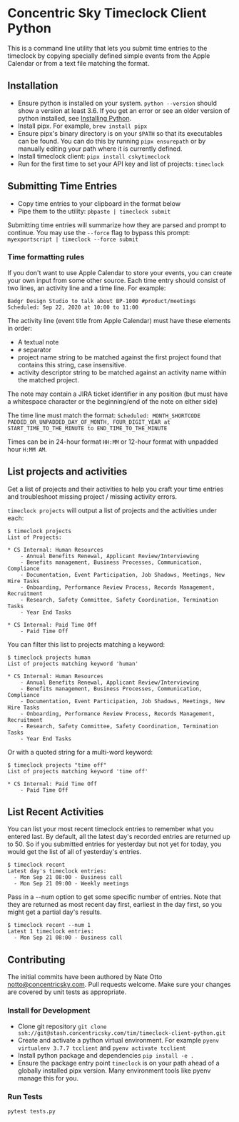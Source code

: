 # Concentric Sky Timeclock Client Python

This is a command line utility that lets you submit time entries
to the timeclock by copying specially defined simple events from
the Apple Calendar or from a text file matching the format.

## Installation

* Ensure python is installed on your system. `python --version` should
  show a version at least 3.6. If you get an error or see an older
  version of python installed, see [Installing Python](https://realpython.com/installing-python/).
* Install pipx. For example, `brew install pipx`
* Ensure pipx's binary directory is on your `$PATH` so that its
  executables can be found. You can do this by running `pipx ensurepath`
  or by manually editing your path where it is currently defined.
* Install timeclock client: `pipx install cskytimeclock`
* Run for the first time to set your API key and list of projects: `timeclock`

## Submitting Time Entries
* Copy time entries to your clipboard in the format below
* Pipe them to the utility: `pbpaste | timeclock submit`

Submitting time entries will summarize how they are parsed and prompt to continue.
You may use the `--force` flag to bypass this prompt: `myexportscript | timeclock --force submit`

### Time formatting rules
If you don't want to use Apple Calendar to store your events, you can
create your own input from some other source. Each time entry should
consist of two lines, an activity line and a time line. For example:

```
Badgr Design Studio to talk about BP-1000 #product/meetings
Scheduled: Sep 22, 2020 at 10:00 to 11:00
```

The activity line (event title from Apple Calendar) must have these elements in order:

 * A textual note
 * `#` separator
 * project name string to be matched against the first project found
   that contains this string, case insensitive.
* activity descriptor string to be matched against an activity name
  within the matched project.

The note may contain a JIRA ticket identifier in any position (but
must have a whitespace character or the beginning/end of the note on
either side)

The time line must match the format:
`Scheduled: MONTH_SHORTCODE PADDED_OR_UNPADDED_DAY_OF_MONTH, FOUR_DIGIT_YEAR at START_TIME_TO_THE_MINUTE to END_TIME_TO_THE_MINUTE`

Times can be in 24-hour format `HH:MM` or 12-hour format with unpadded hour `H:MM AM`.

## List projects and activities
Get a list of projects and their activities to help you craft your time entries
and troubleshoot missing project / missing activity errors.

`timeclock projects` will output a list of projects and the activities under each:
```
$ timeclock projects
List of Projects:

* CS Internal: Human Resources
    - Annual Benefits Renewal, Applicant Review/Interviewing
    - Benefits management, Business Processes, Communication, Compliance
    - Documentation, Event Participation, Job Shadows, Meetings, New Hire Tasks
    - Onboarding, Performance Review Process, Records Management, Recruitment
    - Research, Safety Committee, Safety Coordination, Termination Tasks
    - Year End Tasks

* CS Internal: Paid Time Off
    - Paid Time Off
```

You can filter this list to projects matching a keyword:
```
$ timeclock projects human
List of projects matching keyword 'human'

* CS Internal: Human Resources
    - Annual Benefits Renewal, Applicant Review/Interviewing
    - Benefits management, Business Processes, Communication, Compliance
    - Documentation, Event Participation, Job Shadows, Meetings, New Hire Tasks
    - Onboarding, Performance Review Process, Records Management, Recruitment
    - Research, Safety Committee, Safety Coordination, Termination Tasks
    - Year End Tasks
```

Or with a quoted string for a multi-word keyword:
```
$ timeclock projects "time off"
List of projects matching keyword 'time off'

* CS Internal: Paid Time Off
    - Paid Time Off
```

## List Recent Activities
You can list your most recent timeclock entries to remember what you entered
last. By default, all the latest day's recorded entries are returned up to 50.
So if you submitted entries for yesterday but not yet for today, you would get
the list of all of yesterday's entries.

```
$ timeclock recent
Latest day's timeclock entries:
  - Mon Sep 21 08:00 - Business call
  - Mon Sep 21 09:00 - Weekly meetings
```

Pass in a --num option to get some specific number of entries.
  Note that they are returned as most recent day first, earliest in the day first,
  so you might get a partial day's results.

```
$ timeclock recent --num 1
Latest 1 timeclock entries:
  - Mon Sep 21 08:00 - Business call
```

## Contributing
The initial commits have been authored by Nate Otto <notto@concentricsky.com>.
Pull requests welcome. Make sure your changes are covered by unit tests as
appropriate.

### Install for Development
* Clone git repository `git clone ssh://git@stash.concentricsky.com/tim/timeclock-client-python.git`
* Create and activate a python virtual environment. For example
  `pyenv virtualenv 3.7.7 tcclient` and `pyenv activate tcclient`
* Install python package and dependencies `pip install -e .`
* Ensure the package entry point `timeclock` is on your path ahead of a globally
  installed pipx version. Many environment tools like pyenv manage this for you.

### Run Tests
`pytest tests.py`
